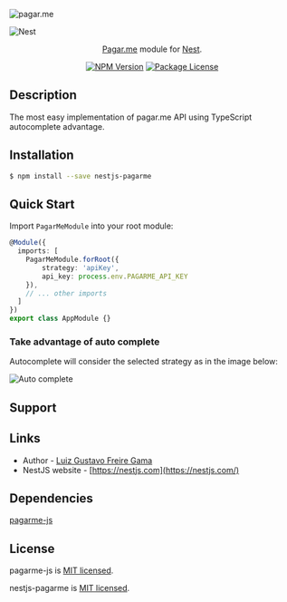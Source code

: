 ![pagar.me](https://pagarme.s3.amazonaws.com/logo.svg)

![Nest](https://s3.amazonaws.com/nest.js/logo-sm.svg)

<p style="text-align: center;"><a target="_blank" href="https://github.com/pagarme/pagarme-js">Pagar.me</a> module for <a target="_blank" href="https://github.com/nestjs/nestJS">Nest</a>.</p>

<p style="text-align: center;">
<a href="https://www.npmjs.com/package/nestjs-pagarme/v/latest" target="_blank"><img src="https://img.shields.io/npm/v/nestjs-pagarme" alt="NPM Version" /></a>
<a href="https://www.npmjs.com/~nestjscore" target="_blank"><img src="https://img.shields.io/npm/l/@nestjs/core.svg" alt="Package License" /></a>
</p>

## Description

The most easy implementation of pagar.me API using TypeScript autocomplete advantage.


## Installation

```bash
$ npm install --save nestjs-pagarme
```



## Quick Start

Import `PagarMeModule` into your root module:

```typescript
@Module({
  imports: [
    PagarMeModule.forRoot({
        strategy: 'apiKey',
        api_key: process.env.PAGARME_API_KEY
    }),
    // ... other imports
  ]
})
export class AppModule {}
```

### Take advantage of auto complete

Autocomplete will consider the selected strategy as in the image below:

![Auto complete](https://pagarme.s3.amazonaws.com/autocomplete.png)



## Support



## Links

- Author - [Luiz Gustavo Freire Gama](https://guto.dev)
- NestJS website - [https://nestjs.com](https://nestjs.com/)



## Dependencies

[pagarme-js](https://www.npmjs.com/package/pagarmejs)



## License

pagarme-js is [MIT licensed](https://github.com/pagarme/pagarme-js/blob/master/LICENSE.md).

nestjs-pagarme is [MIT licensed]().
